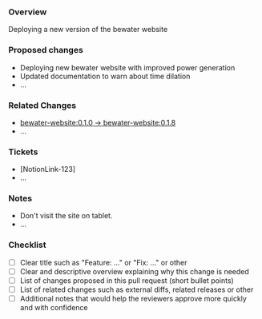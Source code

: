 ### Overview
Deploying a new version of the bewater website

### Proposed changes
- Deploying new bewater website with improved power generation
- Updated documentation to warn about time dilation
- ...

### Related Changes
- [bewater-website:0.1.0 -> bewater-website:0.1.8](https://github.com/BeWaterXYZ/bewater-website/compare/v0.1.0...v0.1.8)
- ...

### Tickets
- [NotionLink-123]
- ...

### Notes
- Don't visit the site on tablet.
- ...

### Checklist
- [ ] Clear title such as "Feature: ..." or "Fix: ..." or other
- [ ] Clear and descriptive overview explaining why this change is needed
- [ ] List of changes proposed in this pull request (short bullet points)
- [ ] List of related changes such as external diffs, related releases or other
- [ ] Additional notes that would help the reviewers approve more quickly and with confidence
